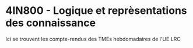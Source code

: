 # 4IN800 - Logique et reprèsentations des connaissance

Ici se trouvent les compte-rendus des TMEs hebdomadaires de l'UE LRC
